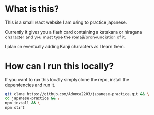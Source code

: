 # What is this?

This is a small react website I am using to practice japanese.

Currently it gives you a flash card containing a katakana or hiragana character and you must type
the romaji/pronounciation of it.

I plan on eventually adding Kanji characters as I learn them.

# How can I run this locally?
If you want to run this locally simply clone the repo, install the dependencies and run it.
```bash
git clone https://github.com/Adonca2203/japanese-practice.git && \
cd japanese-practice && \
npm install && \
npm start
```
